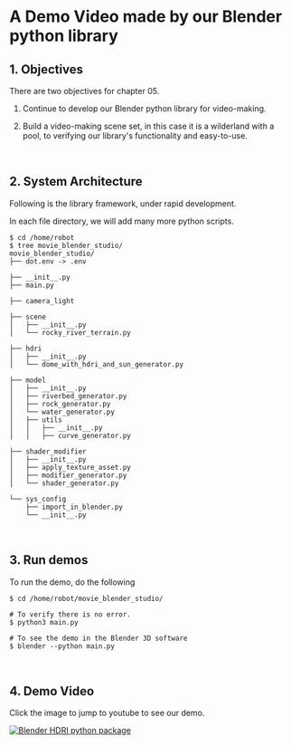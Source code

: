 # A Demo Video made by our Blender python library

## 1. Objectives

There are two objectives for chapter 05. 

1. Continue to develop our Blender python library for video-making.

2. Build a video-making scene set, in this case it is a wilderland with a pool, to verifying our library's functionality and easy-to-use.


&nbsp;
## 2. System Architecture

Following is the library framework, under rapid development. 

In each file directory, we will add many more python scripts. 

~~~
$ cd /home/robot
$ tree movie_blender_studio/
movie_blender_studio/
├── dot.env -> .env

├── __init__.py
├── main.py

├── camera_light

├── scene
│   ├── __init__.py
│   └── rocky_river_terrain.py

├── hdri
│   ├── __init__.py
│   └── dome_with_hdri_and_sun_generator.py

├── model
│   ├── __init__.py
│   ├── riverbed_generator.py
│   ├── rock_generator.py
│   └── water_generator.py
│   ├── utils
│   │   ├── __init__.py
│   │   ├── curve_generator.py

├── shader_modifier
│   ├── __init__.py
│   ├── apply_texture_asset.py
│   ├── modifier_generator.py
│   └── shader_generator.py

└── sys_config
    ├── import_in_blender.py
    └── __init__.py
~~~


&nbsp;
## 3. Run demos

To run the demo, do the following

~~~
$ cd /home/robot/movie_blender_studio/

# To verify there is no error.
$ python3 main.py

# To see the demo in the Blender 3D software
$ blender --python main.py
~~~

&nbsp;
## 4. Demo Video

Click the image to jump to youtube to see our demo.

[![Blender HDRI python package](https://img.youtube.com/vi/MhH08Um4Nd4/hqdefault.jpg)](https://www.youtube.com/watch?v=MhH08Um4Nd4)

